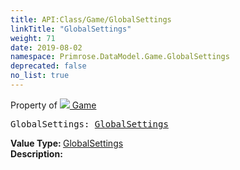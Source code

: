```yaml
---
title: API:Class/Game/GlobalSettings
linkTitle: "GlobalSettings"
weight: 71
date: 2019-08-02
namespace: Primrose.DataModel.Game.GlobalSettings
deprecated: false
no_list: true
---
```

Property of <a href="/docs/api-reference/Class/Game"><img src="/icons/silk/primrose.png"/>&nbsp;Game</a>
<pre class="method-declaration">
GlobalSettings: <a class="type" href="/docs/api-reference/Class/GlobalSettings">GlobalSettings</a></pre>
<b>Value Type: </b>
<a class="type" href="/docs/api-reference/Class/GlobalSettings">GlobalSettings</a>
<br/>
<b>Description: </b>